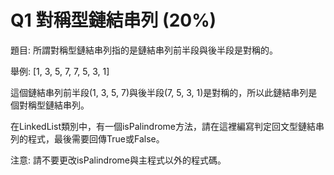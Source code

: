 # Q1 對稱型鏈結串列 (20%)

題目:
所謂對稱型鏈結串列指的是鏈結串列前半段與後半段是對稱的。

舉例:
[1, 3, 5, 7, 7, 5, 3, 1]

這個鏈結串列前半段(1, 3, 5, 7)與後半段(7, 5, 3, 1)是對稱的，所以此鏈結串列是個對稱型鏈結串列。

在LinkedList類別中，有一個isPalindrome方法，請在這裡編寫判定回文型鏈結串列的程式，最後需要回傳True或False。

注意:
請不要更改isPalindrome與主程式以外的程式碼。

